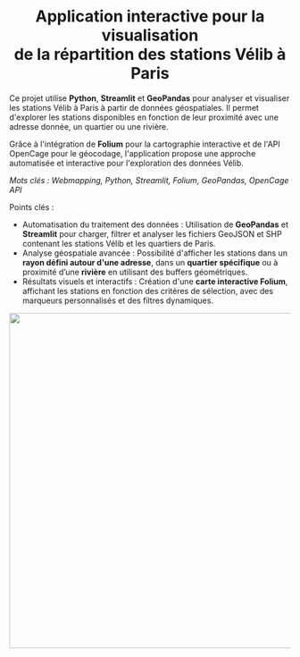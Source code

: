 <h1 align="center"> Application interactive pour la visualisation <br>de la répartition des stations Vélib à Paris</h1>

Ce projet utilise **Python**, **Streamlit** et **GeoPandas** pour analyser et visualiser les stations Vélib à Paris à partir de données géospatiales. Il permet d'explorer les stations disponibles en fonction de leur proximité avec une adresse donnée, un quartier ou une rivière. 

Grâce à l'intégration de **Folium** pour la cartographie interactive et de l'API OpenCage pour le géocodage, l'application propose une approche automatisée et interactive pour l'exploration des données Vélib.

*Mots clés : Webmapping, Python, Streamlit, Folium, GeoPandas, OpenCage API*


Points clés :
- Automatisation du traitement des données : Utilisation de **GeoPandas** et **Streamlit** pour charger, filtrer et analyser les fichiers GeoJSON et SHP contenant les stations Vélib et les quartiers de Paris.  
- Analyse géospatiale avancée : Possibilité d'afficher les stations dans un **rayon défini autour d'une adresse**, dans un **quartier spécifique** ou à proximité d’une **rivière** en utilisant des buffers géométriques.  
- Résultats visuels et interactifs : Création d'une **carte interactive Folium**, affichant les stations en fonction des critères de sélection, avec des marqueurs personnalisés et des filtres dynamiques.

<img src="https://github.com/DariaPodlovchenko/Velib-Paris/raw/main/data/ex.jpg" width="600">

